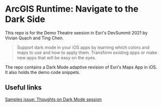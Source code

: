 # ArcGIS Runtime: Navigate to the Dark Side

This repo is for the Demo Theatre seesion in Esri's DevSummit 2021 by Vivian Quach and Ting Chen.

> Support dark mode in your iOS apps by learning which colors and maps to use and how to apply them. Transform existing apps or make new apps that will be easy on the eyes.

The repo contains a Dark Mode adaptive revision of Esri's Maps App in iOS. It also holds the demo code snippets.

## Useful links

[Samples issue: Thoughts on Dark Mode session](https://devtopia.esri.com/runtime/common-samples/issues/2505)
